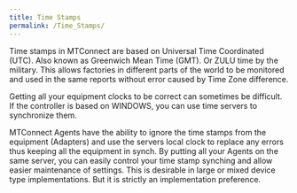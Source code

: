 ```yaml
---
title: Time Stamps
permalink: /Time_Stamps/
---
```


Time stamps in MTConnect are based on Universal Time Coordinated (UTC).
Also known as Greenwich Mean Time (GMT). Or ZULU time by the military.
This allows factories in different parts of the world to be monitored
and used in the same reports without error caused by Time Zone
difference.

Getting all your equipment clocks to be correct can sometimes be
difficult. If the controller is based on WINDOWS, you can use time
servers to synchronize them.

MTConnect Agents have the ability to ignore the time stamps from the
equipment (Adapters) and use the servers local clock to replace any
errors thus keeping all the equipment in synch. By putting all your
Agents on the same server, you can easily control your time stamp
synching and allow easier maintenance of settings. This is desirable in
large or mixed device type implementations. But it is strictly an
implementation preference.